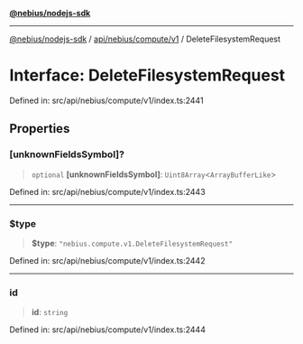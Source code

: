 [**@nebius/nodejs-sdk**](../../../../../README.md)

***

[@nebius/nodejs-sdk](../../../../../README.md) / [api/nebius/compute/v1](../README.md) / DeleteFilesystemRequest

# Interface: DeleteFilesystemRequest

Defined in: src/api/nebius/compute/v1/index.ts:2441

## Properties

### \[unknownFieldsSymbol\]?

> `optional` **\[unknownFieldsSymbol\]**: `Uint8Array`\<`ArrayBufferLike`\>

Defined in: src/api/nebius/compute/v1/index.ts:2443

***

### $type

> **$type**: `"nebius.compute.v1.DeleteFilesystemRequest"`

Defined in: src/api/nebius/compute/v1/index.ts:2442

***

### id

> **id**: `string`

Defined in: src/api/nebius/compute/v1/index.ts:2444
